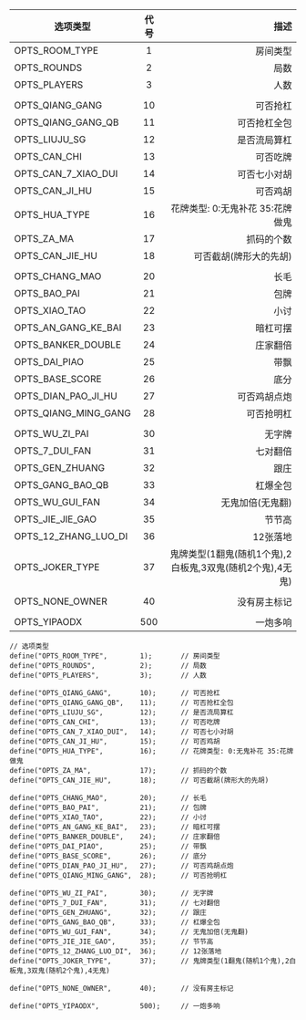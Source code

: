 | 选项类型 | 代号 | 描述 |
| ----  | :-----: | ----------: |
| OPTS_ROOM_TYPE  | 1 | 房间类型 |
| OPTS_ROUNDS| 2 | 局数 |
| OPTS_PLAYERS | 3 | 人数 |
|   |  |  |
| OPTS_QIANG_GANG| 10 | 可否抢杠 |
| OPTS_QIANG_GANG_QB | 11 | 可否抢杠全包 |
| OPTS_LIUJU_SG  | 12 | 是否流局算杠 |
| OPTS_CAN_CHI| 13 | 可否吃牌 |
| OPTS_CAN_7_XIAO_DUI | 14 | 可否七小对胡 |
| OPTS_CAN_JI_HU| 15 | 可否鸡胡 |
| OPTS_HUA_TYPE | 16 | 花牌类型: 0:无鬼补花 35:花牌做鬼 |
| OPTS_ZA_MA  | 17 | 抓码的个数 |
| OPTS_CAN_JIE_HU| 18 | 可否截胡(牌形大的先胡) |
|  |  |  |
| OPTS_CHANG_MAO | 20 | 长毛 |
| OPTS_BAO_PAI | 21 | 包牌 |
| OPTS_XIAO_TAO | 22  | 小讨 |
| OPTS_AN_GANG_KE_BAI | 23 | 暗杠可摆 |
| OPTS_BANKER_DOUBLE | 24 | 庄家翻倍 |
| OPTS_DAI_PIAO | 25 | 带飘 |
| OPTS_BASE_SCORE | 26 | 底分 |
| OPTS_DIAN_PAO_JI_HU | 27 | 可否鸡胡点炮 |
| OPTS_QIANG_MING_GANG | 28 | 可否抢明杠 |
|  |  |  |
| OPTS_WU_ZI_PAI | 30 | 无字牌 |
| OPTS_7_DUI_FAN | 31 | 七对翻倍 |
| OPTS_GEN_ZHUANG | 32 | 跟庄 |
| OPTS_GANG_BAO_QB | 33 | 杠爆全包 |
| OPTS_WU_GUI_FAN | 34 | 无鬼加倍(无鬼翻) |
| OPTS_JIE_JIE_GAO | 35 | 节节高 |
| OPTS_12_ZHANG_LUO_DI | 36 | 12张落地 |
| OPTS_JOKER_TYPE | 37 | 鬼牌类型(1翻鬼(随机1个鬼),2白板鬼,3双鬼(随机2个鬼),4无鬼) |
| | | |
| OPTS_NONE_OWNER | 40 | 没有房主标记 |
| | | |
| OPTS_YIPAODX | 500 | 一炮多响 |



```
// 选项类型
define("OPTS_ROOM_TYPE",        1);       // 房间类型
define("OPTS_ROUNDS",           2);       // 局数
define("OPTS_PLAYERS",          3);       // 人数

define("OPTS_QIANG_GANG",       10);      // 可否抢杠
define("OPTS_QIANG_GANG_QB",    11);      // 可否抢杠全包
define("OPTS_LIUJU_SG",         12);      // 是否流局算杠
define("OPTS_CAN_CHI",          13);      // 可否吃牌
define("OPTS_CAN_7_XIAO_DUI",   14);      // 可否七小对胡
define("OPTS_CAN_JI_HU",        15);      // 可否鸡胡
define("OPTS_HUA_TYPE",         16);      // 花牌类型: 0:无鬼补花 35:花牌做鬼
define("OPTS_ZA_MA",            17);      // 抓码的个数
define("OPTS_CAN_JIE_HU",       18);      // 可否截胡(牌形大的先胡)

define("OPTS_CHANG_MAO",        20);      // 长毛
define("OPTS_BAO_PAI",          21);      // 包牌
define("OPTS_XIAO_TAO",         22);      // 小讨
define("OPTS_AN_GANG_KE_BAI",   23);      // 暗杠可摆
define("OPTS_BANKER_DOUBLE",    24);      // 庄家翻倍
define("OPTS_DAI_PIAO",         25);      // 带飘
define("OPTS_BASE_SCORE",       26);      // 底分
define("OPTS_DIAN_PAO_JI_HU",   27);      // 可否鸡胡点炮
define("OPTS_QIANG_MING_GANG",  28);      // 可否抢明杠

define("OPTS_WU_ZI_PAI",        30);      // 无字牌
define("OPTS_7_DUI_FAN",        31);      // 七对翻倍
define("OPTS_GEN_ZHUANG",       32);      // 跟庄
define("OPTS_GANG_BAO_QB",      33);      // 杠爆全包
define("OPTS_WU_GUI_FAN",       34);      // 无鬼加倍(无鬼翻)
define("OPTS_JIE_JIE_GAO",      35);      // 节节高
define("OPTS_12_ZHANG_LUO_DI",  36);      // 12张落地
define("OPTS_JOKER_TYPE",       37);      // 鬼牌类型(1翻鬼(随机1个鬼),2白板鬼,3双鬼(随机2个鬼),4无鬼)

define("OPTS_NONE_OWNER",       40);      // 没有房主标记

define("OPTS_YIPAODX",          500);     // 一炮多响
```